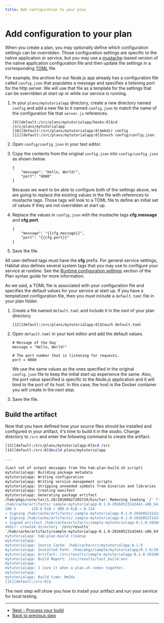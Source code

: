 ```yaml
---
title: Add configuration to your plan
---
```


# Add configuration to your plan
When you create a plan, you may optionally define which configuration settings can be overridden. Those configuration settings are specific to the native application or service, but you may use a [mustache](https://mustache.github.io/)-based version of the native application configuration file and then update the settings in a corresponding [TOML](https://github.com/toml-lang/toml) file.

For example, the archive for our Node.js app already has a configuration file called `config.json` that populates a message and specifies a listening port for the http server. We will use that file as a template for the settings that can be overridden at start up or while our service is running.

1. In your `plans/mytutorialapp` directory, create a new directory named `config` and add a new file to it named `config.json` to match the name of the configuration file that `server.js` references.

       [9][default:/src/plans/mytutorialapp/hooks:0]$cd /src/plans/mytutorialapp
       [10][default:/src/plans/mytutorialapp:0]$mkdir config
       [11][default:/src/plans/mytutorialapp:0]$touch config/config.json


2. Open `config/config.json` in your text editor.
3. Copy the contents from the original `config.json` into `config/config.json` as shown below.

       {
           "message": "Hello, World!",
           "port": "8080"
       }

    Because we want to be able to configure both of the settings above, we are going to replace the existing values in the file with references to mustache tags. Those tags will look to a TOML file to define an initial set of values if they are not overridden at start up.

4. Replace the values in `config.json` with the mustache tags **cfg.message** and **cfg.port**.

       {
           "message": "{{cfg.message}}",
           "port": "{{cfg.port}}"
       }

5. Save the file.

All user-defined tags must have the **cfg** prefix. For general service settings, Habitat also defines several system tags that you may use to configure your service at runtime. See the [Runtime configuration settings](/docs/plan-syntax#runtime-configuration-settings) section of the Plan syntax guide for more information.

As we said, a TOML file is associated with your configuration file and specifies the default values for your service at start up. If you have a templatized configuration file, then you must include a `default.toml` file in your plan folder.

1. Create a file named `default.toml` and include it in the root of your plan directory.

       [12][default:/src/plans/mytutorialapp:0]$touch default.toml

2. Open `default.toml` in your text editor and add the default values.

       # Message of the Day
       message = "Hello, World!"

       # The port number that is listening for requests.
       port = 8080

    We use the same values as the ones specified in the original `config.json` file to keep the initial start up experience the same. Also, the port value specified is specific to the Node.js application and it will bind to the port of its host. In this case, the host is the Docker container you will create in the next step.

3. Save the file.

## Build the artifact
Now that you have defined how your source files should be installed and configured in your artifact, it's time to build it in the studio. Change directory to `/src` and enter the following command to create the artifact.

~~~ bash
[13][default:/src/plans/mytutorialapp:0]$cd /src
[14][default:/src:0]$build plans/mytutorialapp

...

(Last set of output messages from the hab-plan-build.sh script)
mytutorialapp: Building package metadata
mytutorialapp: Writing configuration
mytutorialapp: Writing service management scripts
mytutorialapp: Stripping unneeded symbols from binaries and libraries
mytutorialapp: Creating manifest
mytutorialapp: Generating package artifact
/hab/pkgs/core/tar/1.28/20160427205719/bin/tar: Removing leading `/' from member names
/hab/cache/artifacts/.sample-mytutorialapp-0.1.0-20160523142441-x86_64-linux.tar (1/1)
100 %       120.8 KiB / 900.0 KiB = 0.134
» Signing /hab/cache/artifacts/.sample-mytutorialapp-0.1.0-20160523142441-x86_64-linux.tar.xz
☛ Signing /hab/cache/artifacts/.sample-mytutorialapp-0.1.0-20160523142441-x86_64-linux.tar.xz with sample-20160523135337 to create /hab/cache/artifacts/sample-mytutorialapp-0.1.0-20160523142441-x86_64-linux.hart
★ Signed artifact /hab/cache/artifacts/sample-mytutorialapp-0.1.0-20160523142441-x86_64-linux.hart.
mkdir: created directory '/src/results'
'/hab/cache/artifacts/sample-mytutorialapp-0.1.0-20160523142441-x86_64-linux.hart' -> '/src/results/sample-mytutorialapp-0.1.0-20160523142441-x86_64-linux.hart'
mytutorialapp: hab-plan-build cleanup
mytutorialapp:
mytutorialapp: Source Cache: /hab/cache/src/mytutorialapp-0.1.0
mytutorialapp: Installed Path: /hab/pkgs/sample/mytutorialapp/0.1.0/20160523142441
mytutorialapp: Artifact: /src/results/sample-mytutorialapp-0.1.0-20160523142441-x86_64-linux.hart
mytutorialapp: Build Report: /src/results/last_build.env
mytutorialapp:
mytutorialapp: I love it when a plan.sh comes together.
mytutorialapp:
mytutorialapp: Build time: 0m24s
[15][default:/src:0]$
~~~

The next step will show you how to install your artifact and run your service for local testing.

<hr>
<ul class="main-content--button-nav">
  <li><a href="/tutorials/getting-started-process-build" class="button cta">Next - Process your build</a></li>
  <li><a href="/tutorials/getting-started-add-hooks/">Back to previous step</a></li>
</ul>

